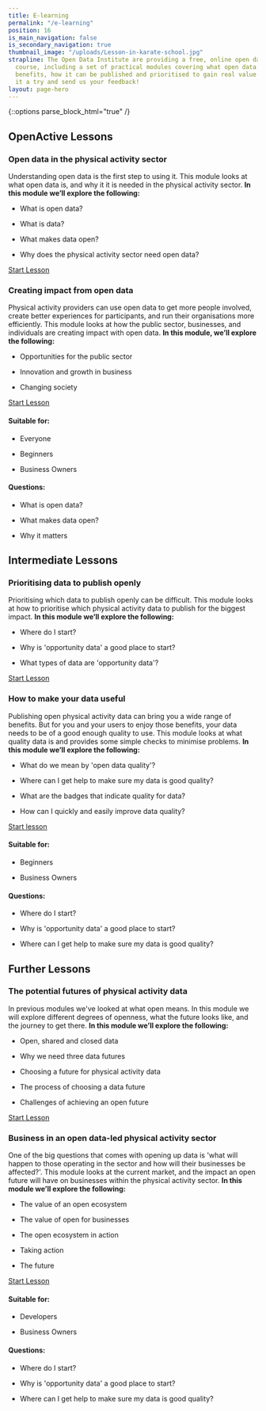 ```yaml
---
title: E-learning
permalink: "/e-learning"
position: 16
is_main_navigation: false
is_secondary_navigation: true
thumbnail_image: "/uploads/Lesson-in-karate-school.jpg"
strapline: The Open Data Institute are providing a free, online open data e-learning
  course, including a set of practical modules covering what open data is, its business
  benefits, how it can be published and prioritised to gain real value from it. Give
  it a try and send us your feedback!
layout: page-hero
---
```


{::options parse_block_html="true" /}

<article class="call_to_action">
<h2 class="sub-heading-two">OpenActive Lessons</h2>
<div class="subgrid--large-gutter">

<div class="two blue-gradient-bc list">
<div class="line-graphic"></div>

### Open data in the physical activity sector

Understanding open data is the first step to using it. This module looks at what open data is, and why it it is needed in the physical activity sector.
**In this module we’ll explore the following:**

* What is open data?

* What is data?

* What makes data open?

* Why does the physical activity sector need open data?

<a class="button-primary" href="https://www.openactive.io/learn/#/id/581c76824d7b7e82691e408b" target="_blank" rel="noopener">Start Lesson</a>
</div>
<div class="two purple-gradient-bc list">
<div class="line-graphic"></div>

### Creating impact from open data

Physical activity providers can use open data to get more people involved, create better experiences for participants, and run their organisations more efficiently. This module looks at how the public sector, businesses, and individuals are creating impact with open data.
**In this module, we’ll explore the following:**

* Opportunities for the public sector 

* Innovation and growth in business

* Changing society

<a class="button-primary" href="https://www.openactive.io/learn/#/id/584928ca4d7b7e82691e4bd1" target="_blank" rel="noopener">Start Lesson</a>
</div>

</div>
<aside class="lesson-overview">
<div>

#### Suitable for:

* Everyone

* Beginners

* Business Owners

</div>
<div>

#### Questions:

* What is open data?

* What makes data open?

* Why it matters

</div>
</aside>

</article>

<article class="call_to_action title-row">
<h2 class="sub-heading-two">Intermediate Lessons</h2>
<div class="subgrid--large-gutter">

<div class="two blue-gradient-bc list">
<div class="line-graphic"></div>

### Prioritising data to publish openly

Prioritising which data to publish openly can be difficult. This module looks at how to prioritise which physical activity data to publish for the biggest impact.
**In this module we’ll explore the following:**

* Where do I start?

* Why is 'opportunity data' a good place to start?

* What types of data are 'opportunity data'?

<a class="button-primary" href="https://www.openactive.io/learn/#/id/584928ce4d7b7e82691e4c28" target="_blank" rel="noopener">Start Lesson</a>
</div>

<div class="two purple-gradient-bc list">
<div class="line-graphic"></div>

### How to make your data useful

Publishing open physical activity data can bring you a wide range of benefits. But for you and your users to enjoy those benefits, your data needs to be of a good enough quality to use. This module looks at what quality data is and provides some simple checks to minimise problems.
**In this module we’ll explore the following:**

* What do we mean by 'open data quality'?

* Where can I get help to make sure my data is good quality?

* What are the badges that indicate quality for data?

* How can I quickly and easily improve data quality?

<a class="button-primary" href="https://www.openactive.io/learn/#/id/584928f24d7b7e82691e4cf1" target="_blank" rel="noopener">Start lesson</a>
</div>

</div>
<aside class="lesson-overview">
<div>

#### Suitable for:

* Beginners

* Business Owners

</div>
<div>

#### Questions:

* Where do I start?

* Why is 'opportunity data' a good place to start?

* Where can I get help to make sure my data is good quality?

</div>
</aside>

</article>

<article class="call_to_action title-row">
<h2 class="sub-heading-two">Further Lessons</h2>
<div class="subgrid--large-gutter">

<div class="two purple-gradient-bc list">
<div class="line-graphic"></div>

### The potential futures of physical activity data

In previous modules we've looked at what open means. In this module we will explore different degrees of openness, what the future looks like, and the journey to get there.
**In this module we’ll explore the following:**

* Open, shared and closed data

* Why we need three data futures

* Choosing a future for physical activity data

* The process of choosing a data future

* Challenges of achieving an open future

<a class="button-primary" href="https://www.openactive.io/learn/#/id/58d17f03d084d5167a04ba01" target="_blank" rel="noopener">Start Lesson</a>

</div>
<div class="two blue-gradient-bc list">
<div class="line-graphic"></div>

### Business in an open data-led physical activity sector

One of the big questions that comes with opening up data is 'what will happen to those operating in the sector and how will their businesses be affected?'. This module looks at the current market, and the impact an open future will have on businesses within the physical activity sector.
**In this module we’ll explore the following:**

* The value of an open ecosystem

* The value of open for businesses

* The open ecosystem in action

* Taking action

* The future

<a class="button-primary" href="https://www.openactive.io/learn/#/id/594a4e5ad084d5167a04ffb6" target="_blank" rel="noopener">Start Lesson</a>

</div>
</div>
<aside class="lesson-overview">
<div>

#### Suitable for:

* Developers

* Business Owners

</div>
<div>

#### Questions:

* Where do I start?

* Why is 'opportunity data' a good place to start?

* Where can I get help to make sure my data is good quality?

</div>
</aside>

</article>
